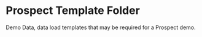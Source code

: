 # Prospect Template Folder
Demo Data, data load templates that may be required for a Prospect demo. 
